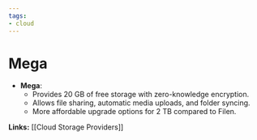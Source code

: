 ```yaml
---
tags: 
- cloud
---
```


# Mega

- **Mega**:
    - Provides 20 GB of free storage with zero-knowledge encryption.
    - Allows file sharing, automatic media uploads, and folder syncing.
    - More affordable upgrade options for 2 TB compared to Filen.

**Links:** [[Cloud Storage Providers]]
